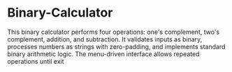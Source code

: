 # Binary-Calculator
This binary calculator performs four operations: one's complement, two's complement, addition, and subtraction. It validates inputs as binary, processes numbers as strings with zero-padding, and implements standard binary arithmetic logic. The menu-driven interface allows repeated operations until exit
